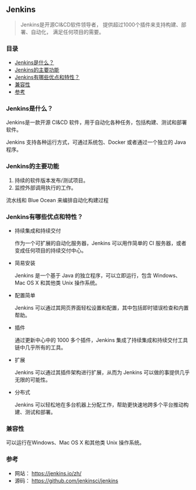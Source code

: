 ## Jenkins

> Jenkins是开源CI&CD软件领导者， 提供超过1000个插件来支持构建、部署、自动化， 满足任何项目的需要。

### 目录
* [Jenkins是什么？](#Jenkins是什么？)
* [Jenkins的主要功能](#Jenkins的主要功能)
* [Jenkins有哪些优点和特性？](#Jenkins有哪些优点和特性？)
* [兼容性](#兼容性)
* [参考](#参考)

### Jenkins是什么？
Jenkins是一款开源 CI&CD 软件，用于自动化各种任务，包括构建、测试和部署软件。

Jenkins 支持各种运行方式，可通过系统包、Docker 或者通过一个独立的 Java 程序。

### Jenkins的主要功能
1. 持续的软件版本发布/测试项目。
2. 监控外部调用执行的工作。

流水线和 Blue Ocean 来编排自动化构建过程

### Jenkins有哪些优点和特性？
* 持续集成和持续交付

    作为一个可扩展的自动化服务器，Jenkins 可以用作简单的 CI 服务器，或者变成任何项目的持续交付中心。

* 简易安装

    Jenkins 是一个基于 Java 的独立程序，可以立即运行，包含 Windows、Mac OS X 和其他类 Unix 操作系统。

* 配置简单
    
    Jenkins 可以通过其网页界面轻松设置和配置，其中包括即时错误检查和内置帮助。

* 插件

    通过更新中心中的 1000 多个插件，Jenkins 集成了持续集成和持续交付工具链中几乎所有的工具。

* 扩展

    Jenkins 可以通过其插件架构进行扩展，从而为 Jenkins 可以做的事提供几乎无限的可能性。

* 分布式

    Jenkins 可以轻松地在多台机器上分配工作，帮助更快速地跨多个平台推动构建、测试和部署。

### 兼容性
可以运行在Windows、Mac OS X 和其他类 Unix 操作系统。

### 参考
* 网站： https://jenkins.io/zh/
* 源码： https://github.com/jenkinsci/jenkins